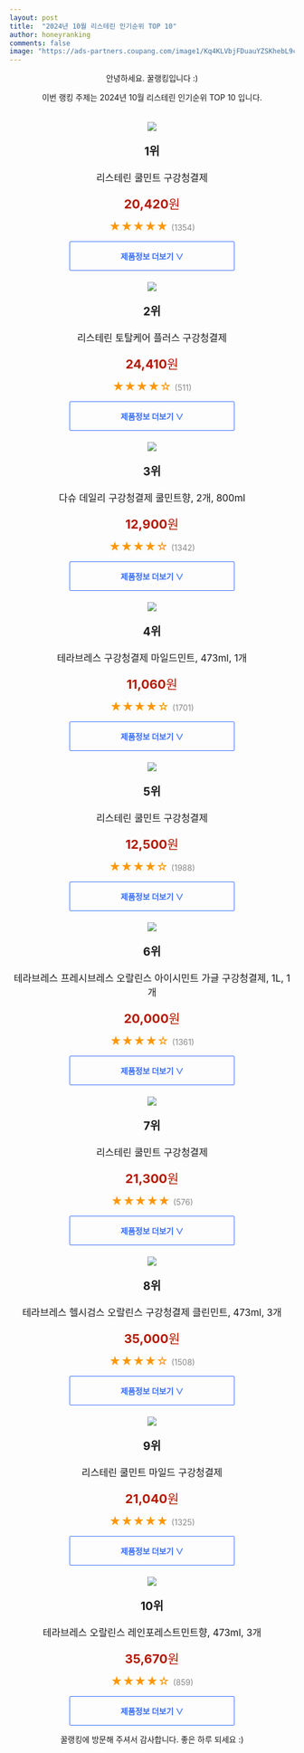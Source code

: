 ```yaml
---
layout: post
title:  "2024년 10월 리스테린 인기순위 TOP 10"
author: honeyranking
comments: false
image: "https://ads-partners.coupang.com/image1/Kq4KLVbjFDuauYZSKhebL9cWXz_Lq-sNMpFABjPAYIsr1wfuGRsVb8p3mP4b36NhMGlHJGQsNxmOO7gv6Bp9Mpzh8QJaIjD5Y3i__MkEACk8zVLtM_49WIl3ugwIHs_tGpzuuhMuHDd0U7yBj6f_nGa9HAXk4VZFN7D8BoNv-TrckXh3ONT1wMqSxoMQq2BI8NR5k0N_fMmFmDzUTbt5jIMQRAmJgZgTLoXU9QcTM1K3erbiLmzE0sdyrMd0Q6JExN3SbTFneeSM0N-DQYWIp-WJIbAJSCsls1TRhozgmYkgi0oKhbKSBK1Q"
---
```

<p style="text-align: center;">안녕하세요. 꿀랭킹입니다 :)</p>
<p style="text-align: center;">이번 랭킹 주제는 2024년 10월 리스테린 인기순위 TOP 10 입니다.</p><center><img src="https://ads-partners.coupang.com/image1/Kq4KLVbjFDuauYZSKhebL9cWXz_Lq-sNMpFABjPAYIsr1wfuGRsVb8p3mP4b36NhMGlHJGQsNxmOO7gv6Bp9Mpzh8QJaIjD5Y3i__MkEACk8zVLtM_49WIl3ugwIHs_tGpzuuhMuHDd0U7yBj6f_nGa9HAXk4VZFN7D8BoNv-TrckXh3ONT1wMqSxoMQq2BI8NR5k0N_fMmFmDzUTbt5jIMQRAmJgZgTLoXU9QcTM1K3erbiLmzE0sdyrMd0Q6JExN3SbTFneeSM0N-DQYWIp-WJIbAJSCsls1TRhozgmYkgi0oKhbKSBK1Q" style="margin-top:20px" /></center><p style="text-align: center; font-size: 20px"><b>1위</b></p><p style="text-align: center; font-size: 17px">리스테린 쿨민트 구강청결제</p><p style="text-align: center;"><span style="color: #b61800; font-size: 22px;"><b>20,420</b>원</span></p><p style="text-align: center;"><span style="color: #ff9600; font-size: 20px;">★★★★★ </span><span style="color: #878787;">(1354)</span></p><center><a href="https://link.coupang.com/re/AFFSDP?lptag=AF3899140&subid=honeyrank&pageKey=6445744019&itemId=19026709518&vendorItemId=86128974289&traceid=V0-153-04fa4450d0dc7272&requestid=20241025090001000231828027&token=31850C%7CMIXED"><div style="font-size: 14px; display: inline-block; padding: 15px 90px; color: #346aff; border-radius: 2px; border: 1px solid #346aff; cursor: pointer;"><b>제품정보 더보기 &or;</b></div></a></center><center><img src="https://ads-partners.coupang.com/image1/4QGEP-8pjQ0fcUYj4dn3nKEjouMAIOE_bgXJjD35BnT1dK_VgB8HCKGi-Y9X3Kg1stfcEH8yxgH5QOwQrkrALl_neqrLM7ABtshr_f-tWNiMubhcH2yvHjk6T6UWnhUZsdXd4uhC4PM8B_yUTanu7sl-i4WMtUrsYTaYjVTIBAEBG3g9ee0pITCar4HOfJNlxaxTWYZh2f27b2DagGbmYvGcHlblJPbgzwPbvbCVToDz-_W7LWtOOG-wJkPutxlaG4nxkYs_ypZgoyh4MFQrBJN26fdxrEUnnLv88q37pVXfbZQ0i8kh9MK5sQ==" style="margin-top:20px" /></center><p style="text-align: center; font-size: 20px"><b>2위</b></p><p style="text-align: center; font-size: 17px">리스테린 토탈케어 플러스 구강청결제</p><p style="text-align: center;"><span style="color: #b61800; font-size: 22px;"><b>24,410</b>원</span></p><p style="text-align: center;"><span style="color: #ff9600; font-size: 20px;">★★★★☆ </span><span style="color: #878787;">(511)</span></p><center><a href="https://link.coupang.com/re/AFFSDP?lptag=AF3899140&subid=honeyrank&pageKey=5441190&itemId=720552357&vendorItemId=86129189109&traceid=V0-153-0dae45fa37ecbcef&requestid=20241025090001000231828027&token=31850C%7CMIXED"><div style="font-size: 14px; display: inline-block; padding: 15px 90px; color: #346aff; border-radius: 2px; border: 1px solid #346aff; cursor: pointer;"><b>제품정보 더보기 &or;</b></div></a></center><center><img src="https://ads-partners.coupang.com/image1/yyMAwyrR6n-mhS3Ty8_-Mf9b7sag3EVF8mZAvC1-HVqbWRGQMp8-vHZW4B8yD9CbGcJj42elcDsxGjS6G_f_CXeLzHSP5XDjz5Qsmnwss32A4jxTlHmUaCZPkwgg1Hw8vslkQOVnxCbY3t1_imSqTgZLdvAkjwQSpxT605U6hNgIvL7GpAwsTnvK4eDYxbGtriXxMGweb7qsx0DWNI9i0X8ADhziCe1yB0NiqIQKPHorUrIrMIJZDtReL5SbEwRdab3hsAIogvFpjRJUkaLg9ce-Z-RCjBB0" style="margin-top:20px" /></center><p style="text-align: center; font-size: 20px"><b>3위</b></p><p style="text-align: center; font-size: 17px">다슈 데일리 구강청결제 쿨민트향, 2개, 800ml</p><p style="text-align: center;"><span style="color: #b61800; font-size: 22px;"><b>12,900</b>원</span></p><p style="text-align: center;"><span style="color: #ff9600; font-size: 20px;">★★★★☆ </span><span style="color: #878787;">(1342)</span></p><center><a href="https://link.coupang.com/re/AFFSDP?lptag=AF3899140&subid=honeyrank&pageKey=7138917815&itemId=17919367733&vendorItemId=85081978754&traceid=V0-153-545998894fbdf252&clickBeacon=14828e20-9264-11ef-96da-b5c4be69d03a%7E3&requestid=20241025090001000231828027&token=31850C%7CMIXED"><div style="font-size: 14px; display: inline-block; padding: 15px 90px; color: #346aff; border-radius: 2px; border: 1px solid #346aff; cursor: pointer;"><b>제품정보 더보기 &or;</b></div></a></center><center><img src="https://ads-partners.coupang.com/image1/f0snL2u5iO9SiPBlf5WyvWxl2MDGoTYHP78cu1gXlN8LlZtwxerX3hMNHD5gBOX6DlL-U3DGV5bXNuHByXCfA8dRhLAo6Jbo-c24c2TAVc7l0ZbrjPGDkbKfpc3-V1roln5ey7jo2RMuWf-6RogLCy-IX9WOPmYGd7SpZkoE4537ihVkmIjUl_owG0BEhlKwpZwjvvKdOkXqtxPqUp7D2ysYZ9aTYAZU5Dlr2HFAklVdyNmntClskLBldkX7QJ7AlDsdtMRQQGUhzIUNIQy_kFSvTx7IhawKA9nEpsfvCQ==" style="margin-top:20px" /></center><p style="text-align: center; font-size: 20px"><b>4위</b></p><p style="text-align: center; font-size: 17px">테라브레스 구강청결제 마일드민트, 473ml, 1개</p><p style="text-align: center;"><span style="color: #b61800; font-size: 22px;"><b>11,060</b>원</span></p><p style="text-align: center;"><span style="color: #ff9600; font-size: 20px;">★★★★☆ </span><span style="color: #878787;">(1701)</span></p><center><a href="https://link.coupang.com/re/AFFSDP?lptag=AF3899140&subid=honeyrank&pageKey=7699571298&itemId=22121454597&vendorItemId=90040543298&traceid=V0-153-2f5dca225edbdaae&clickBeacon=1482b530-9264-11ef-a8c8-4f24a8b69655%7E3&requestid=20241025090001000231828027&token=31850C%7CMIXED"><div style="font-size: 14px; display: inline-block; padding: 15px 90px; color: #346aff; border-radius: 2px; border: 1px solid #346aff; cursor: pointer;"><b>제품정보 더보기 &or;</b></div></a></center><center><img src="https://ads-partners.coupang.com/image1/Lsfgv4gFqKwIKg2SLp-Mjz516r2nHcPSKla7UhpS15t5Pw73YK3ntIDwZjDwIL6FN94-4_Rxz3vvccbDOGUB7bM_mg6Ism1UJgNSfFJaZszcjqqpL1todn0aoYG8Lc16Gg8b9imoEN8BQPbX7MMJ17KmrhDBhPC93tEzKmUsw5KOHellqbq4qhg0ygNqt2xXnnYCQjazE63iptxxwCFXMmT-6GqpdlBpl1sX0AKFLg8GHpg0A0DSYT1nK_7ISnczDH6rF_1dtlfOkWhXUn7HM9SFrICMXob8RZA6RJWO1EOlqdNQ63tEBQtX" style="margin-top:20px" /></center><p style="text-align: center; font-size: 20px"><b>5위</b></p><p style="text-align: center; font-size: 17px">리스테린 쿨민트 구강청결제</p><p style="text-align: center;"><span style="color: #b61800; font-size: 22px;"><b>12,500</b>원</span></p><p style="text-align: center;"><span style="color: #ff9600; font-size: 20px;">★★★★☆ </span><span style="color: #878787;">(1988)</span></p><center><a href="https://link.coupang.com/re/AFFSDP?lptag=AF3899140&subid=honeyrank&pageKey=6445744019&itemId=14636346637&vendorItemId=84675387423&traceid=V0-153-04fa4450d0dc7272&requestid=20241025090001000231828027&token=31850C%7CMIXED"><div style="font-size: 14px; display: inline-block; padding: 15px 90px; color: #346aff; border-radius: 2px; border: 1px solid #346aff; cursor: pointer;"><b>제품정보 더보기 &or;</b></div></a></center><center><img src="https://ads-partners.coupang.com/image1/NGDYsr3D2ysJPFuRNMAT8COon_4t5H9gSxlHsx1bTP2xeyTBPeKUxtSIVYOq_rsgRmNOPa-nhBStdb9izCjjMePvT32qNm-zA4IyL8gxmrYlisgkHptotXHej3d5dI3ggRqqpynMq-BTDQUqfiueYyTGUUTMhubaQ_UCW8xeNpvl5mBe7eQ0caBSRscfuBhNxeNVLj7us9F2AywPAqVzAJrwHS3BjtoCjX99Zuv2yqwifhem5f9nIqodM1cZnercOfsKWs2kF61w4-vqM9xN-dR0ngG54BM=" style="margin-top:20px" /></center><p style="text-align: center; font-size: 20px"><b>6위</b></p><p style="text-align: center; font-size: 17px">테라브레스 프레시브레스 오랄린스 아이시민트 가글 구강청결제, 1L, 1개</p><p style="text-align: center;"><span style="color: #b61800; font-size: 22px;"><b>20,000</b>원</span></p><p style="text-align: center;"><span style="color: #ff9600; font-size: 20px;">★★★★☆ </span><span style="color: #878787;">(1361)</span></p><center><a href="https://link.coupang.com/re/AFFSDP?lptag=AF3899140&subid=honeyrank&pageKey=7986732391&itemId=22186860289&vendorItemId=89233127051&traceid=V0-153-1f57dc6a5cf983d7&clickBeacon=1482b530-9264-11ef-9667-e451902d99e4%7E3&requestid=20241025090001000231828027&token=31850C%7CMIXED"><div style="font-size: 14px; display: inline-block; padding: 15px 90px; color: #346aff; border-radius: 2px; border: 1px solid #346aff; cursor: pointer;"><b>제품정보 더보기 &or;</b></div></a></center><center><img src="https://ads-partners.coupang.com/image1/mBCxqn8ru8aODMr-mOOa_aPBWbPdBvjzj-PJNDg5MEJcS7ZsQMBFopiQyNqSDNekvGRLZNobueiZMqCAoyfleBajq_S7932inWVKPjJTDLGvcO4CF1Psgt9lry6E-fg8nurUQxS6ei7_yObVmfTAWEhZPwksPrVyUS50hwjBR8sXKDe7smm0N1QI0Kn0SNnT5ymqNLoQXu7whm5mNAK2VI7dvwRwhWvVqiqOdh0qxCHxr3L3GYiJQo5TqQZ3Ajt70J5JDbUzkBzqjTVEe5Ou0qKVAZXV7g9cF9-jH4K0F2uUUmC9y2ONKq0=" style="margin-top:20px" /></center><p style="text-align: center; font-size: 20px"><b>7위</b></p><p style="text-align: center; font-size: 17px">리스테린 쿨민트 구강청결제</p><p style="text-align: center;"><span style="color: #b61800; font-size: 22px;"><b>21,300</b>원</span></p><p style="text-align: center;"><span style="color: #ff9600; font-size: 20px;">★★★★★ </span><span style="color: #878787;">(576)</span></p><center><a href="https://link.coupang.com/re/AFFSDP?lptag=AF3899140&subid=honeyrank&pageKey=6445744019&itemId=22511496934&vendorItemId=84675526457&traceid=V0-153-04fa4450d0dc7272&requestid=20241025090001000231828027&token=31850C%7CMIXED"><div style="font-size: 14px; display: inline-block; padding: 15px 90px; color: #346aff; border-radius: 2px; border: 1px solid #346aff; cursor: pointer;"><b>제품정보 더보기 &or;</b></div></a></center><center><img src="https://ads-partners.coupang.com/image1/vL2lHIpUJu03T3wzvDxXO2us7KS3Bxoca4riGW5v3WdMBBVy58U1g7iZRrqAlPMIqsH-Qp6WjLFq4EdpmQdrYIfnghW7VLdi8bXUFI-IiMhZ9JUJr06UpcKA8SWSL6PA8oSpFtL0mX4RNsL81H5eEbOEeuEkRkvhY2SDvLkeDt7Lvy3MtHQJE814rb2hzi1t7hP0l_nQwu1V8uejuHX1XZMbw7iuy2IEXc0EUxLD2eS6LW6Q0oj67sTZ3PrjoiO3cMPM_eA-bn_WQVWSN-FtNh-VXAFlVevFo95ERyt8" style="margin-top:20px" /></center><p style="text-align: center; font-size: 20px"><b>8위</b></p><p style="text-align: center; font-size: 17px">테라브레스 헬시검스 오랄린스 구강청결제 클린민트, 473ml, 3개</p><p style="text-align: center;"><span style="color: #b61800; font-size: 22px;"><b>35,000</b>원</span></p><p style="text-align: center;"><span style="color: #ff9600; font-size: 20px;">★★★★☆ </span><span style="color: #878787;">(1508)</span></p><center><a href="https://link.coupang.com/re/AFFSDP?lptag=AF3899140&subid=honeyrank&pageKey=7062132434&itemId=18053380199&vendorItemId=85207346014&traceid=V0-153-2e631caec5f9e5e7&clickBeacon=1482b530-9264-11ef-bbb9-f42348d53b99%7E3&requestid=20241025090001000231828027&token=31850C%7CMIXED"><div style="font-size: 14px; display: inline-block; padding: 15px 90px; color: #346aff; border-radius: 2px; border: 1px solid #346aff; cursor: pointer;"><b>제품정보 더보기 &or;</b></div></a></center><center><img src="https://ads-partners.coupang.com/image1/jV7PW6bO252RhbOujaKlLv5pLktWoNdQrRRWFscaZw6tO6C19R-ydZLSgXMPcl-zK6DQhWxR7eokY3JrRU4NOmu_KbUC39s195_9AELpf8bvMo-pKez_az_LnUQef-ivzVLZmhMWtJnKgyW5dcPLtTPqYH2IMWqVzjnpw9y43iH4g6WfWPnrtsodoxD7NTzy9wyJhiAc7u684_8kuVKEDCdxhvsM3jnDp3x_iPVhfX9qNETodNBHSo_R78dXauCgJ8pOLf0HuTHU7WBNlDes-xmOCj9dfRcsw6_voUQ8_UxdTNbU0EJcJuc=" style="margin-top:20px" /></center><p style="text-align: center; font-size: 20px"><b>9위</b></p><p style="text-align: center; font-size: 17px">리스테린 쿨민트 마일드 구강청결제</p><p style="text-align: center;"><span style="color: #b61800; font-size: 22px;"><b>21,040</b>원</span></p><p style="text-align: center;"><span style="color: #ff9600; font-size: 20px;">★★★★★ </span><span style="color: #878787;">(1325)</span></p><center><a href="https://link.coupang.com/re/AFFSDP?lptag=AF3899140&subid=honeyrank&pageKey=6445783043&itemId=18627086983&vendorItemId=86129040483&traceid=V0-153-849556eb34f90f23&requestid=20241025090001000231828027&token=31850C%7CMIXED"><div style="font-size: 14px; display: inline-block; padding: 15px 90px; color: #346aff; border-radius: 2px; border: 1px solid #346aff; cursor: pointer;"><b>제품정보 더보기 &or;</b></div></a></center><center><img src="https://ads-partners.coupang.com/image1/Gf3Txu7zdfyrPOaTGXZ8DZPzyRe9ynhTY-ODhbHRwpwFaqDOf-M9Fj32ymshBCvyuR9RitzHu1qgNJIR-DG8nlNgJ4b1m6-48Wqs2RXcskaxyvq2-TXuNQLb-ORtf4bEIVJZ4gcRaTxuS5CMkrWwldeE0marOhxMP5g4F02YE9r_GzZoD30tnEVgrU_3OKiOTOowXo0slEqpybPFyhmXjaC609ifND5NPc7o_iclf2S_nxhNcEiDD42IX3ApwUQYU3sOfRR4dUDM7rPrQvLKGlCjcTBhPhOlLSXRxXCK1cOkMQGNBFu0IAc=" style="margin-top:20px" /></center><p style="text-align: center; font-size: 20px"><b>10위</b></p><p style="text-align: center; font-size: 17px">테라브레스 오랄린스 레인포레스트민트향, 473ml, 3개</p><p style="text-align: center;"><span style="color: #b61800; font-size: 22px;"><b>35,670</b>원</span></p><p style="text-align: center;"><span style="color: #ff9600; font-size: 20px;">★★★★☆ </span><span style="color: #878787;">(859)</span></p><center><a href="https://link.coupang.com/re/AFFSDP?lptag=AF3899140&subid=honeyrank&pageKey=6729409124&itemId=18063432382&vendorItemId=85217126602&traceid=V0-153-570db6364f4fb66d&clickBeacon=1482b530-9264-11ef-a655-c42579d1e53c%7E3&requestid=20241025090001000231828027&token=31850C%7CMIXED"><div style="font-size: 14px; display: inline-block; padding: 15px 90px; color: #346aff; border-radius: 2px; border: 1px solid #346aff; cursor: pointer;"><b>제품정보 더보기 &or;</b></div></a></center><p style="text-align: center;">꿀랭킹에 방문해 주셔서 감사합니다. 좋은 하루 되세요 :)</p>